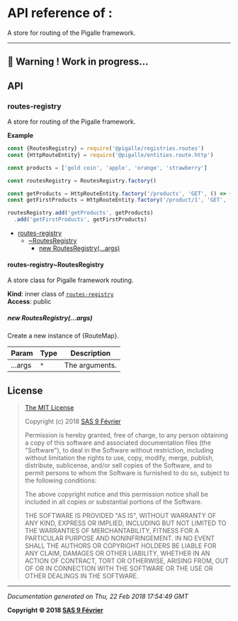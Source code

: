 # API reference of :

A store for routing of the Pigalle framework.

---
&#x1F34E; **__Warning !__ Work in progress...**
---
## API

<a name="module_routes-registry"></a>

### routes-registry
A store for routing of the Pigalle framework.

**Example**  
```js
const {RoutesRegistry} = require('@pigalle/registries.routes')
const {HttpRouteEntity} = require('@pigalle/entities.route.http')

const products = ['gold coin', 'apple', 'orange', 'strawberry']

const routesRegistry = RoutesRegistry.factory()

const getProducts = HttpRouteEntity.factory('/products', 'GET', () => { return products });
const getFirstProducts = HttpRouteEntity.factory('/product/1', 'GET', () => { return products[0] });

routesRegistry.add('getProducts', getProducts)
  .add('getFirstProducts', getFirstProducts)
```

* [routes-registry](#module_routes-registry)
    * [~RoutesRegistry](#module_routes-registry..RoutesRegistry)
        * [new RoutesRegistry(...args)](#new_module_routes-registry..RoutesRegistry_new)

<a name="module_routes-registry..RoutesRegistry"></a>

#### routes-registry~RoutesRegistry
A store class for Pigalle framework routing.

**Kind**: inner class of [<code>routes-registry</code>](#module_routes-registry)  
**Access**: public  
<a name="new_module_routes-registry..RoutesRegistry_new"></a>

##### new RoutesRegistry(...args)
Create a new instance of {RouteMap}.


| Param | Type | Description |
| --- | --- | --- |
| ...args | <code>\*</code> | The arguments. |

## <a name="license"> License

>
> [The MIT License](https://opensource.org/licenses/MIT)
>
> Copyright (c) 2018 [SAS 9 Février](https://9fevrier.com/)
>
> Permission is hereby granted, free of charge, to any person obtaining a copy
> of this software and associated documentation files (the "Software"), to deal
> in the Software without restriction, including without limitation the rights
> to use, copy, modify, merge, publish, distribute, sublicense, and/or sell
> copies of the Software, and to permit persons to whom the Software is
> furnished to do so, subject to the following conditions:
>
> The above copyright notice and this permission notice shall be included in all
> copies or substantial portions of the Software.
>
> THE SOFTWARE IS PROVIDED "AS IS", WITHOUT WARRANTY OF ANY KIND, EXPRESS OR
> IMPLIED, INCLUDING BUT NOT LIMITED TO THE WARRANTIES OF MERCHANTABILITY,
> FITNESS FOR A PARTICULAR PURPOSE AND NONINFRINGEMENT. IN NO EVENT SHALL THE
>AUTHORS OR COPYRIGHT HOLDERS BE LIABLE FOR ANY CLAIM, DAMAGES OR OTHER
> LIABILITY, WHETHER IN AN ACTION OF CONTRACT, TORT OR OTHERWISE, ARISING FROM,
> OUT OF OR IN CONNECTION WITH THE SOFTWARE OR THE USE OR OTHER DEALINGS IN THE
> SOFTWARE.
>

***

_Documentation generated on Thu, 22 Feb 2018 17:54:49 GMT_

**Copyright &copy; 2018 [SAS 9 Février](https://9fevrier.com/)**
